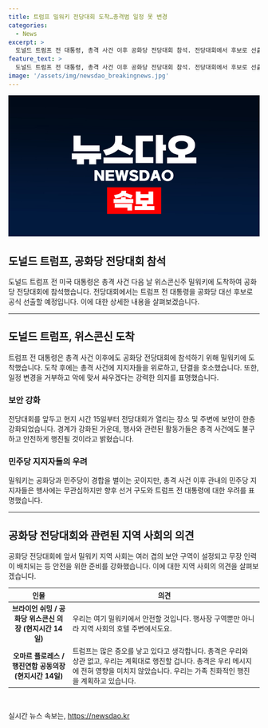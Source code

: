 ```yaml
---
title: 트럼프 밀워키 전당대회 도착…총격범 일정 못 변경
categories:
  - News
excerpt: >
  도널드 트럼프 전 대통령, 총격 사건 이후 공화당 전당대회 참석. 전당대회에서 후보로 선출 예정, 지지자들에게 단결 호소. 트럼프, 총격 사건에도 악에 맞서 싸운다 강조. 전당대회 일정 연기 거부, 보안 강화. 밀워키에서 격려 활동가들 평화로운 행진 예고. 현지 민주당 지지자들 트럼프에 우려 표명.
feature_text: >
  도널드 트럼프 전 대통령, 총격 사건 이후 공화당 전당대회 참석. 전당대회에서 후보로 선출 예정, 지지자들에게 단결 호소. 트럼프, 총격 사건에도 악에 맞서 싸운다 강조. 전당대회 일정 연기 거부, 보안 강화. 밀워키에서 격려 활동가들 평화로운 행진 예고. 현지 민주당 지지자들 트럼프에 우려 표명.
image: '/assets/img/newsdao_breakingnews.jpg'
---
```


<p><img src="/assets/img/newsdao_breakingnews.jpg" alt="implanttips 속보" /></p>

<h2 data-ke-size="size28">도널드 트럼프, 공화당 전당대회 참석</h2>

<p data-ke-size="size16">도널드 트럼프 전 미국 대통령은 총격 사건 다음 날 위스콘신주 밀워키에 도착하여 공화당 전당대회에 참석했습니다. 전당대회에서는 트럼프 전 대통령을 공화당 대선 후보로 공식 선출할 예정입니다. 이에 대한 상세한 내용을 살펴보겠습니다.</p>

<hr>

<h2>도널드 트럼프, 위스콘신 도착</h2>

<p data-ke-size="size16">트럼프 전 대통령은 총격 사건 이후에도 공화당 전당대회에 참석하기 위해 밀워키에 도착했습니다. 도착 후에는 총격 사건에 지지자들을 위로하고, 단결을 호소했습니다. 또한, 일정 변경을 거부하고 악에 맞서 싸우겠다는 강력한 의지를 표명했습니다.</p>

<h3>보안 강화</h3>

<p data-ke-size="size16">전당대회를 앞두고 현지 시간 15일부터 전당대회가 열리는 장소 및 주변에 보안이 한층 강화되었습니다. 경계가 강화된 가운데, 행사와 관련된 활동가들은 총격 사건에도 불구하고 안전하게 행진될 것이라고 밝혔습니다.</p>

<h3>민주당 지지자들의 우려</h3>

<p data-ke-size="size16">밀워키는 공화당과 민주당이 경합을 벌이는 곳이지만, 총격 사건 이후 관내의 민주당 지지자들은 행사에는 무관심하지만 향후 선거 구도와 트럼프 전 대통령에 대한 우려를 표명했습니다.</p>

<hr>

<h2>공화당 전당대회와 관련된 지역 사회의 의견</h2>

<p data-ke-size="size16">공화당 전당대회에 앞서 밀워키 지역 사회는 여러 겹의 보안 구역이 설정되고 무장 인력이 배치되는 등 안전을 위한 준비를 강화했습니다. 이에 대한 지역 사회의 의견을 살펴보겠습니다.</p>

<table data-ke-size="size16">
    <thead>
        <tr>
            <th>인물</th>
            <th>의견</th>
        </tr>
    </thead>
    <tbody>
        <tr>
            <td style="text-align: center; height: 17px;"><b>브라이언 쉬밍 / 공화당 위스콘신 의장 (현지시간 14일)</b></td>
            <td>우리는 여기 밀워키에서 안전할 것입니다. 행사장 구역뿐만 아니라 지역 사회의 호텔 주변에서도요.</td>
        </tr>
        <tr>
            <td style="text-align: center; height: 17px;"><b>오마르 플로레스 / 행진연합 공동의장 (현지시간 14일)</b></td>
            <td>트럼프는 많은 증오를 낳고 있다고 생각합니다. 총격은 우리와 상관 없고, 우리는 계획대로 행진할 겁니다. 총격은 우리 메시지에 전혀 영향을 미치지 않았습니다. 우리는 가족 친화적인 행진을 계획하고 있습니다.</td>
        </tr>
    </tbody>
</table>

<p data-ke-size="size16">&nbsp;</p>
실시간 뉴스 속보는, <a href="https://newsdao.kr" rel="dofollow">https://newsdao.kr</a>


